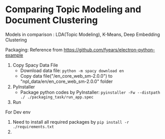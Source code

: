 # Comparing Topic Modeling and Document Clustering

Models in comparison : LDA(Topic Modeling), K-Means, Deep Embedding Clustering



Packaging: Reference from https://github.com/fyears/electron-python-example

1. Copy Spacy Data File
    * Download data file: `python -m spacy download en`
    * Copy data file("<Spacy Data Path>/en_core_web_sm-2.0.0") to "npl_data/en/en_core_web_sm-2.0.0" folder
2. PyInstaller
    * Package python codes by PyInstaller: `pyinstaller -Fw --distpath ./ ./packaging_task/run_app.spec`
3. Run


For Dev env

1. Need to install all required packages by
   `pip install -r ./requirements.txt`
2. 





